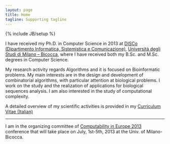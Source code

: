 ```yaml
---
layout: page
title: Home
tagline: Supporting tagline
---
```

{% include JB/setup %}

I have received my Ph.D. in Computer Science in 2013 at [DISCo (Dipartimento Informatica, Sistemistica e Comunicazione)](http://www.disco.unimib.it/), [Università degli Studi di Milano – Bicocca](http://www.unimib.it/), where I have received both my B.Sc. and M.Sc. degrees in Computer Science.

My research activity regards Algorithms and it is focused on Bioinformatic problems. My main interests are in the design and development of combinatorial algorithms, with particular attention at biological problems. I work on the study and the realization of applications for biological sequences analysis. I am also interested in the study of computational complexity.

A detailed overview of my scientific activities is provided in my [Curriculum Vitae (Italian)](./data/Stefano_Beretta_CV.pdf)

---

I am in the organizing committee of [Computability in Europe 2013](http://cie2013.disco.unimib.it/) conference that will take place on July, 1st-5th, 2013 at the Univ. of Milano-Bicocca.
